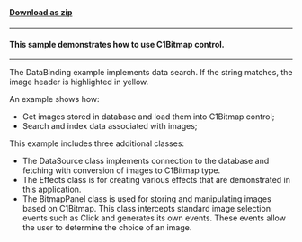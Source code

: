 ## <SampleName>
#### [Download as zip](https://grapecity.github.io/DownGit/#/home?url=https://github.com/GrapeCity/ComponentOne-WinForms-Samples/tree/master/NetFramework\Bitmap\CS\DataBinding)
____
#### This sample demonstrates how to use C1Bitmap control.
____
The DataBinding example implements data search. If the string matches, the image header is highlighted in yellow.

An example shows how:
- Get images stored in database and load them into C1Bitmap control;
- Search and index data associated with images;

This example includes three additional classes:
- The DataSource class implements connection to the database and fetching with conversion of images to C1Bitmap type. 
- The Effects class is for creating various effects that are demonstrated in this application.
- The BitmapPanel class is used for storing and manipulating images based on C1Bitmap. This class intercepts standard image selection events such as Click and generates its own events. These events allow the user to determine the choice of an image.